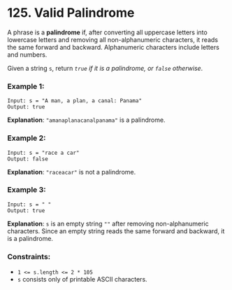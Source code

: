 # 125. Valid Palindrome

A phrase is a **palindrome** if, after converting all uppercase letters into lowercase letters and removing all non-alphanumeric characters, it reads the same forward and backward. Alphanumeric characters include letters and numbers.

Given a string `s`, return _`true` if it is a palindrome, or `false` otherwise_.



### Example 1:

```
Input: s = "A man, a plan, a canal: Panama"
Output: true
```
**Explanation**: `"amanaplanacanalpanama"` is a palindrome.
### Example 2:

```
Input: s = "race a car"
Output: false
```
**Explanation**: `"raceacar"` is not a palindrome.
### Example 3:

```
Input: s = " "
Output: true
```
**Explanation**: `s` is an empty string `""` after removing non-alphanumeric characters.
Since an empty string reads the same forward and backward, it is a palindrome.


### Constraints:

- `1 <= s.length <= 2 * 105`
- `s` consists only of printable ASCII characters.